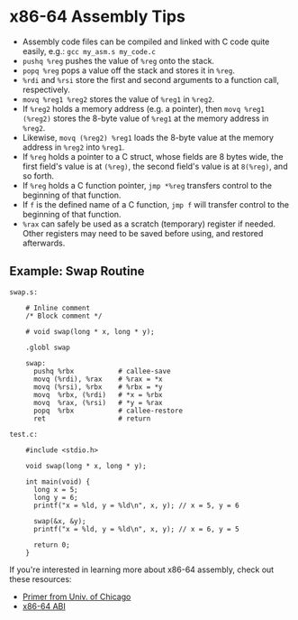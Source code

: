 # x86-64 Assembly Tips

*   Assembly code files can be compiled and linked with C code quite easily, e.g.: `gcc my_asm.s my_code.c`
*   `pushq %reg` pushes the value of `%reg` onto the stack.
*   `popq %reg` pops a value off the stack and stores it in `%reg`.
*   `%rdi` and `%rsi` store the first and second arguments to a function call, respectively.
*   `movq %reg1 %reg2` stores the value of `%reg1` in `%reg2`.
*   If `%reg2` holds a memory address (e.g. a pointer), then `movq %reg1 (%reg2)` stores the 8-byte value of `%reg1` at the memory address in `%reg2`.
*   Likewise, `movq (%reg2) %reg1` loads the 8-byte value at the memory address in `%reg2` into `%reg1`.
*   If `%reg` holds a pointer to a C struct, whose fields are 8 bytes wide, the first field's value is at `(%reg)`, the second field's value is at `8(%reg)`, and so forth.
*   If `%reg` holds a C function pointer, `jmp *%reg` transfers control to the beginning of that function.
*   If `f` is the defined name of a C function, `jmp f` will transfer control to the beginning of that function.
*   `%rax` can safely be used as a scratch (temporary) register if needed.
    Other registers may need to be saved before using, and restored afterwards.

## Example: Swap Routine

    swap.s:

        # Inline comment
        /* Block comment */

        # void swap(long * x, long * y);

        .globl swap

        swap:
          pushq %rbx           # callee-save
          movq (%rdi), %rax    # %rax = *x
          movq (%rsi), %rbx    # %rbx = *y
          movq  %rbx, (%rdi)   # *x = %rbx
          movq  %rax, (%rsi)   # *y = %rax
          popq  %rbx           # callee-restore
          ret                  # return

    test.c:

        #include <stdio.h>

        void swap(long * x, long * y);

        int main(void) {
          long x = 5;
          long y = 6;
          printf("x = %ld, y = %ld\n", x, y); // x = 5, y = 6

          swap(&x, &y);
          printf("x = %ld, y = %ld\n", x, y); // x = 6, y = 5

          return 0;
        }

If you're interested in learning more about x86-64 assembly, check out these resources:

*   [Primer from Univ. of Chicago](http://www.classes.cs.uchicago.edu/archive/2009/spring/22620-1/docs/handout-03.pdf)
*   [x86-64 ABI](http://refspecs.linuxfoundation.org/elf/x86_64-abi-0.95.pdf)
